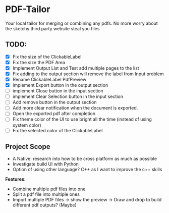 # PDF-Tailor
Your local tailor for merging or combining any pdfs. No more worry about the sketchy third party website steal you files

## TODO:
- [x] Fix the size of the ClickableLabel 
- [x] Fix the size the PDF Area
- [x] Implement Output List and Test add multiple pages to the list 
- [x] Fix adding to the output section will remove the label from Input problem
- [x] Rename ClickableLabel PdfPreview
- [x] implement Export button in the output section
- [ ] implement Close button in the input section
- [ ] implement Clear Selection button in the input section
- [ ] Add remove button in the output section
- [ ] Add more clear notification when the document is exported. 
- [ ] Open the exported pdf after completion
- [ ] Fix theme color of the UI to use bright all the time (instead of using system color)
- [ ] Fix the selected color of the ClickableLabel

## Project Scope
 - A Native: research into how to be cross platform as much as possible
 - Investigate build UI with Python
 - Option of using other language? C++ as I want to improve the c++ skills

**Features:**
 - Combine multiple pdf files into one
 - Split a pdf file into multiple ones
 - Import multiple PDF files -> show the preview -> Draw and drop to build different pdf outputs? (Maybe) 